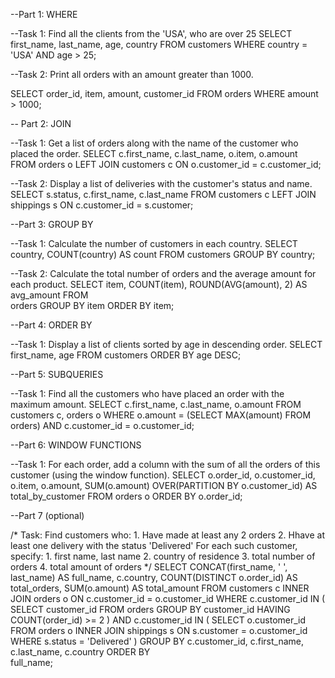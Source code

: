 --Part 1: WHERE

--Task 1: Find all the clients from the 'USA', who are over 25
SELECT 
	first_name,
    last_name,
    age,
    country
FROM 
	customers
WHERE 
	country = 'USA' AND age > 25;

--Task 2: Print all orders with an amount greater than 1000.

SELECT
    order_id,
    item,
    amount,
    customer_id
FROM
    orders
WHERE
    amount > 1000;

-- Part 2: JOIN

--Task 1: Get a list of orders along with the name of the customer who placed the order.
SELECT
    c.first_name,
    c.last_name,
    o.item,
    o.amount
FROM
    orders o
LEFT JOIN 
    customers c ON o.customer_id = c.customer_id;

--Task 2: Display a list of deliveries with the customer's status and name.
SELECT
    s.status,
    c.first_name,
    c.last_name
FROM 
    customers c
LEFT JOIN 
    shippings s ON c.customer_id = s.customer;

--Part 3: GROUP BY

--Task 1: Calculate the number of customers in each country.
SELECT
    country, 
    COUNT(country) AS count
FROM 
    customers
GROUP BY
    country;

--Task 2: Calculate the total number of orders and the average amount for each product.
SELECT 
    item,
    COUNT(item),
    ROUND(AVG(amount), 2) AS avg_amount
FROM   
    orders
GROUP BY 
    item
ORDER BY
    item;

--Part 4: ORDER BY

--Task 1: Display a list of clients sorted by age in descending order.
SELECT 
    first_name,
    age
FROM 
    customers
ORDER BY
    age DESC;

--Part 5: SUBQUERIES

--Task 1: Find all the customers who have placed an order with the maximum amount.
SELECT
    c.first_name,
    c.last_name,
    o.amount
FROM 
    customers c, orders o
WHERE
    o.amount = (SELECT MAX(amount) FROM orders) 
    AND c.customer_id = o.customer_id;

--Part 6: WINDOW FUNCTIONS

--Task 1: For each order, add a column with the sum of all the orders of this customer (using the window function).
SELECT 
    o.order_id,
    o.customer_id,
    o.item,
    o.amount,
    SUM(o.amount) OVER(PARTITION BY o.customer_id) AS total_by_customer
FROM 
    orders o
ORDER BY 
    o.order_id;

--Part 7 (optional)

/*
    Task: Find customers who:
    1. Have made at least any 2 orders
    2. Hhave at least one delivery with the status 'Delivered'
    For each such customer, specify: 
    1. first name, last name
    2. country of residence
    3. total number of orders
    4. total amount of orders
*/
SELECT
    CONCAT(first_name, ' ', last_name) AS full_name,
    c.country,
    COUNT(DISTINCT o.order_id) AS total_orders,
    SUM(o.amount) AS total_amount
FROM
    customers c
INNER JOIN
    orders o ON c.customer_id = o.customer_id
WHERE
    c.customer_id IN (
        SELECT 
            customer_id
        FROM 
            orders
        GROUP BY 
            customer_id
        HAVING 
            COUNT(order_id) >= 2
    )
    AND c.customer_id IN (
        SELECT 
            o.customer_id
        FROM
            orders o
        INNER JOIN
            shippings s ON s.customer = o.customer_id
        WHERE
            s.status = 'Delivered' 
    )
GROUP BY
    c.customer_id,
    c.first_name,
    c.last_name,
    c.country
ORDER BY    
    full_name;
